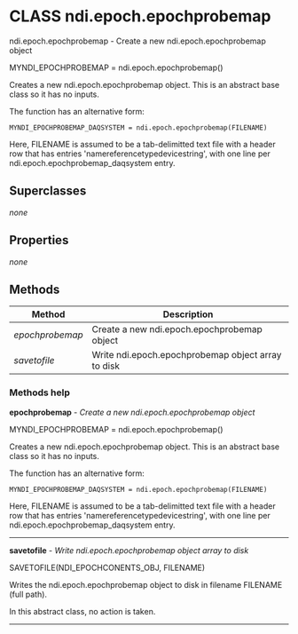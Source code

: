 # CLASS ndi.epoch.epochprobemap

  ndi.epoch.epochprobemap - Create a new ndi.epoch.epochprobemap object
 
  MYNDI_EPOCHPROBEMAP = ndi.epoch.epochprobemap()
 
  Creates a new ndi.epoch.epochprobemap object. This is an abstract
  base class so it has no inputs.
 
  The function has an alternative form:
 
    MYNDI_EPOCHPROBEMAP_DAQSYSTEM = ndi.epoch.epochprobemap(FILENAME)
 
  Here, FILENAME is assumed to be a tab-delimitted text file with a header row
  that has entries 'name<tab>reference<tab>type<tab>devicestring<tab>', with
  one line per ndi.epoch.epochprobemap_daqsystem entry.

## Superclasses
*none*

## Properties

*none*


## Methods 

| Method | Description |
| --- | --- |
| *epochprobemap* | Create a new ndi.epoch.epochprobemap object |
| *savetofile* | Write ndi.epoch.epochprobemap object array to disk |


### Methods help 

**epochprobemap** - *Create a new ndi.epoch.epochprobemap object*

MYNDI_EPOCHPROBEMAP = ndi.epoch.epochprobemap()
 
  Creates a new ndi.epoch.epochprobemap object. This is an abstract
  base class so it has no inputs.
 
  The function has an alternative form:
 
    MYNDI_EPOCHPROBEMAP_DAQSYSTEM = ndi.epoch.epochprobemap(FILENAME)
 
  Here, FILENAME is assumed to be a tab-delimitted text file with a header row
  that has entries 'name<tab>reference<tab>type<tab>devicestring<tab>', with
  one line per ndi.epoch.epochprobemap_daqsystem entry.


---

**savetofile** - *Write ndi.epoch.epochprobemap object array to disk*

SAVETOFILE(NDI_EPOCHCONENTS_OBJ, FILENAME)
 
   Writes the ndi.epoch.epochprobemap object to disk in filename FILENAME (full path).
 
   In this abstract class, no action is taken.


---

